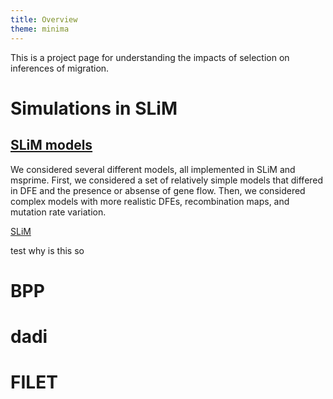 ```yaml
---
title: Overview
theme: minima
---
```


This is a project page for understanding the impacts of selection on inferences of migration.

# Simulations in SLiM

## [SLiM models](slim.md)
We considered several different models, all implemented in SLiM and msprime. First, we considered a set of relatively simple models that differed in DFE and the presence or absense of gene flow. Then, we considered complex models with more realistic DFEs, recombination maps, and mutation rate variation.

[SLiM](slim.md)

test why is this so

# BPP

# dadi

# FILET
